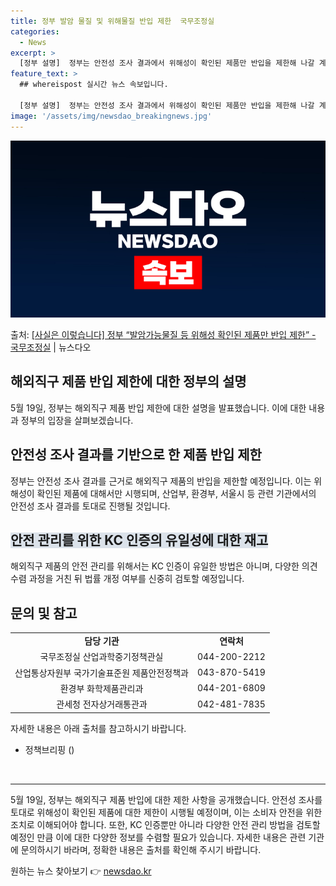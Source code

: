 ```yaml
---
title: 정부 발암 물질 및 위해물질 반입 제한  국무조정실
categories:
  - News
excerpt: >
  [정부 설명]  정부는 안전성 조사 결과에서 위해성이 확인된 제품만 반입을 제한해 나갈 계획입니다. ㅇ 6월…
feature_text: >
  ## whereispost 실시간 뉴스 속보입니다.

  [정부 설명]  정부는 안전성 조사 결과에서 위해성이 확인된 제품만 반입을 제한해 나갈 계획입니다. ㅇ 6월…
image: '/assets/img/newsdao_breakingnews.jpg'
---
```


![뉴스다오 속보](/assets/img/newsdao_breakingnews.jpg)

<p>출처: <a href="https://newsdao.kr/3857" rel="dofollow">[사실은 이렇습니다] 정부 “발암가능물질 등 위해성 확인된 제품만 반입 제한” - 국무조정실</a> | 뉴스다오</p>

<h2 data-ke-size="size26">해외직구 제품 반입 제한에 대한 정부의 설명</h2>
<p data-ke-size="size16">5월 19일, 정부는 해외직구 제품 반입 제한에 대한 설명을 발표했습니다. 이에 대한 내용과 정부의 입장을 살펴보겠습니다.</p>

<h2><b>안전성 조사 결과를 기반으로 한 제품 반입 제한</b></h2>
<p data-ke-size="size16">정부는 안전성 조사 결과를 근거로 해외직구 제품의 반입을 제한할 예정입니다. 이는 위해성이 확인된 제품에 대해서만 시행되며, 산업부, 환경부, 서울시 등 관련 기관에서의 안전성 조사 결과를 토대로 진행될 것입니다.</p>

<h2><span style="background-color: #21538527;"><b>안전 관리를 위한 KC 인증의 유일성에 대한 재고</b></span></h2>
<p data-ke-size="size16">해외직구 제품의 안전 관리를 위해서는 KC 인증이 유일한 방법은 아니며, 다양한 의견 수렴 과정을 거친 뒤 법률 개정 여부를 신중히 검토할 예정입니다.</p>

<h2><b>문의 및 참고</b></h2>
<table>
  <tr>
    <td style="text-align: center; height: 17px;"><b>담당 기관</b></td>
    <td style="text-align: center; height: 17px;"><b>연락처</b></td>
  </tr>
  <tr>
    <td style="text-align: center; height: 17px;">국무조정실 산업과학중기정책관실</td>
    <td style="text-align: center; height: 17px;">044-200-2212</td>
  </tr>
  <tr>
    <td style="text-align: center; height: 17px;">산업통상자원부 국가기술표준원 제품안전정책과</td>
    <td style="text-align: center; height: 17px;">043-870-5419</td>
  </tr>
  <tr>
    <td style="text-align: center; height: 17px;">환경부 화학제품관리과</td>
    <td style="text-align: center; height: 17px;">044-201-6809</td>
  </tr>
  <tr>
    <td style="text-align: center; height: 17px;">관세청 전자상거래통관과</td>
    <td style="text-align: center; height: 17px;">042-481-7835</td>
  </tr>
</table>
<p data-ke-size="size16">자세한 내용은 아래 출처를 참고하시기 바랍니다.</p>
<ul>
  <li>정책브리핑 ()</li>
</ul>
<p data-ke-size="size16">&nbsp;</p>
<hr>

<p data-ke-size="size16">5월 19일, 정부는 해외직구 제품 반입에 대한 제한 사항을 공개했습니다. 안전성 조사를 토대로 위해성이 확인된 제품에 대한 제한이 시행될 예정이며, 이는 소비자 안전을 위한 조치로 이해되어야 합니다. 또한, KC 인증뿐만 아니라 다양한 안전 관리 방법을 검토할 예정인 만큼 이에 대한 다양한 정보를 수렴할 필요가 있습니다. 자세한 내용은 관련 기관에 문의하시기 바라며, 정확한 내용은 출처를 확인해 주시기 바랍니다.</p> 

원하는 뉴스 찾아보기 👉 <a href="https://newsdao.kr" rel="dofollow">newsdao.kr</a>


